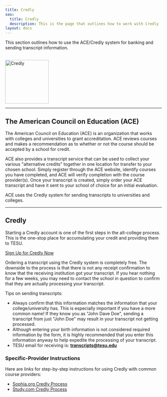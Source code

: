 ```yaml
---
title: Credly
seo:
  title: Credly
  description: This is the page that outlines how to work with Credly
layout: docs
---
```


This section outlines how to use the ACE/Credly system for banking and sending transcript information.

<br>
<img src="/images/credly.png" alt="Credly" width="140"/>
<br>

***

## The American Council on Education (ACE)

The American Council on Education (ACE) is an organization that works with colleges and universities to grant accreditation. ACE reviews courses and makes a recommendation as to whether or not the course should be accepted by a school for credit.

ACE also provides a transcript service that can be used to collect your various "alternative credits" together in one location for transfer to your chosen school. Simply register through the ACE website, identify courses you have completed, and ACE will verify completion with the course provider(s). Once your transcript is created, simply order your ACE transcript and have it sent to your school of choice for an initial evaluation.

ACE uses the Credly system for sending transcripts to universities and colleges.

***

## Credly

Starting a Credly account is one of the first steps in the alt-college process. This is the one-stop place for accumulating your credit and providing them to TESU.

<a href="https://www.credly.com/users/sign_in" class="button">Sign Up for Credly Now</a>

Ordering a transcript using the Credly system is completely free. The downside to the process is that there is not any receipt confirmation to know that the receiving institution got your transcript. If you hear nothing for a few weeks, you may need to contact the school in question to confirm that they are actually processing your transcript.

Tips on sending transcripts:
+ Always confirm that this information matches the information that your college/university has. This is especially important if you have a more common name! If they know you as "John Dave Doe", sending a transcript from just "John Doe" may result in your transcript not getting processed.
+ Although entering your birth information is not considered required information by the form, it is highly recommended that you enter this information anyway to help expedite the processing of your transcript.
+ TESU email for receiving is: **transcripts@tesu.edu**

### Specific-Provider Instructions

Here are links for step-by-step instructions for using Credly with common course providers:

+ <a target="_blank" href="https://degreeforum.miraheze.org/wiki/Sophia.org_Credly_Process">Sophia.org Credly Process</a>
+ <a target="_blank" href="https://degreeforum.miraheze.org/wiki/Sophia.org_Credly_Process">Study.com Credly Process</a>


